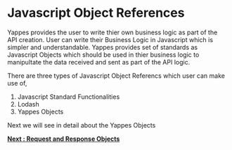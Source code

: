 Javascript Object References
============================

Yappes provides the user to write thier own business logic as part of
the API creation. User can write their Business Logic in Javascript
which is simpler and understandable. Yappes provides set of standards as
Javascript Objects which should be used in thier business logic to
manipultate the data received and sent as part of the API logic.

There are three types of Javascript Object Referencs which user can make
use of,

1.  Javascript Standard Functionalities
2.  Lodash
3.  Yappes Objects

Next we will see in detail about the Yappes Objects

[**Next  : Request and
Response Objects**](jso_req_res.md)
